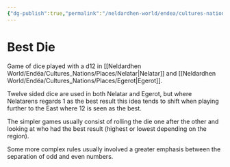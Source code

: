 ```yaml
---
{"dg-publish":true,"permalink":"/neldardhen-world/endea/cultures-nations/cultures/games/best-die/"}
---
```


# Best Die
Game of dice played with a d12 in [[Neldardhen World/Endëa/Cultures_Nations/Places/Nelatar\|Nelatar]] and [[Neldardhen World/Endëa/Cultures_Nations/Places/Egerot\|Egerot]].

Twelve sided dice are used in both Nelatar and Egerot, but where Nelatarens regards 1 as the best result this idea tends to shift when playing further to the East where 12 is seen as the best.

The simpler games usually consist of rolling the die one after the other and looking at who had the best result (highest or lowest depending on the region).

Some more complex rules usually involved a greater emphasis between the separation of odd and even numbers.